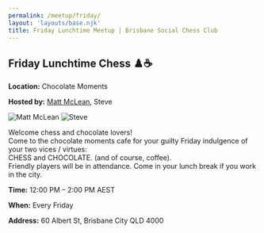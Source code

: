 ```yaml
---
permalink: /meetup/friday/
layout: 'layouts/base.njk'
title: Friday Lunchtime Meetup | Brisbane Social Chess Club
---
```


<section class="section">
    <h2>Friday Lunchtime Chess ♟️☕</h2>
    <p><strong>Location:</strong> Chocolate Moments</p>
    <p><strong>Hosted by:</strong> <a href="https://github.com/LuckyNotGood">Matt McLean</a>, Steve</p>
    <div class="bio">
		<img
			src="https://avatars.githubusercontent.com/u/172946035?v=4"
			alt="Matt McLean"
			class="bio-img"
		/>
        <img
			src="https://avatars.githubusercontent.com/u/873384?s=400&v=4"
			alt="Steve"
			class="bio-img"
		/>
    </div>
    <p>
        Welcome chess and chocolate lovers!<br/>
        Come to the chocolate moments cafe for your guilty Friday indulgence of your two vices / virtues:<br/>
        CHESS and CHOCOLATE. (and of course, coffee).<br/>
        Friendly players will be in attendance. Come in your lunch break if you work in the city.
    </p>
    <p><strong>Time:</strong> 12:00 PM – 2:00 PM AEST</p>
    <p><strong>When:</strong> Every Friday</p>
    <p><strong>Address:</strong> 60 Albert St, Brisbane City QLD 4000</p>
    <div class="map">
        <!-- TODO -->
        <!-- <iframe
            src=""
            width="100%"
            height="250"
            style="border: 0; border-radius: 10px"
            allowfullscreen=""
            loading="lazy"
        ></iframe> -->
    </div>
</section>
